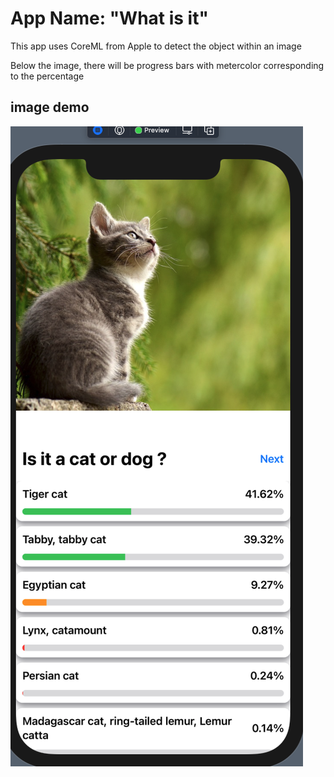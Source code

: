  # App Name: "What is it"
 
 This app uses CoreML from Apple to detect the object within an image
 
 Below the image, there will be progress bars with metercolor corresponding to the percentage
 
 ##  image demo
![alt text](https://github.com/xingY97/what_is_it/blob/main/image_detection/iamges/Screen%20Shot%202021-03-22%20at%209.27.24%20PM.png?raw=true)
